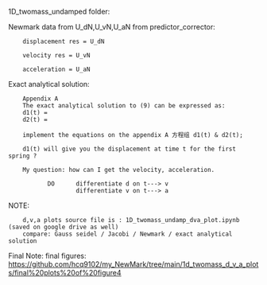 
1D_twomass_undamped folder:

Newmark data from U_dN,U_vN,U_aN from predictor_corrector:

        displacement res = U_dN
        
        velocity res = U_vN
        
        acceleration = U_aN
        
 Exact analytical solution:
 
        Appendix A
        The exact analytical solution to (9) can be expressed as:
        d1(t) =
        d2(t) = 
        
        implement the equations on the appendix A 方程组 d1(t) & d2(t);
        
        d1(t) will give you the displacement at time t for the first spring ?
        
        My question: how can I get the velocity, acceleration.
                     
               DO      differentiate d on t---> v
                       differentiate v on t---> a  
                     

NOTE:

        d,v,a plots source file is : 1D_twomass_undamp_dva_plot.ipynb  (saved on google drive as well)
        compare: Gauss seidel / Jacobi / Newmark / exact analytical solution
 
Final Note: 
        final figures: 
        https://github.com/hcq9102/my_NewMark/tree/main/1d_twomass_d_v_a_plots/final%20plots%20of%20figure4
      

